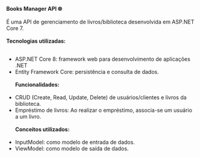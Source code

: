 **Books Manager API 🌐** <br/><br/>
É uma API de gerenciamento de livros/biblioteca desenvolvida em ASP.NET Core 7.<br/><br/>
**Tecnologias utilizadas:**<br/><br/>
* ASP.NET Core 8: framework web para desenvolvimento de aplicações .NET<br/>
* Entity Framework Core: persistência e consulta de dados.<br/><br/>
**Funcionalidades:**<br/><br/>
* CRUD (Create, Read, Update, Delete) de usuários/clientes e livros da biblioteca.
* Empréstimo de livros: Ao realizar o empréstimo, associa-se um usuário a um livro.<br/><br/>
**Conceitos utilizados:**<br/><br/>
* InputModel: como modelo de entrada de dados.
* ViewModel: como modelo de saída de dados.
